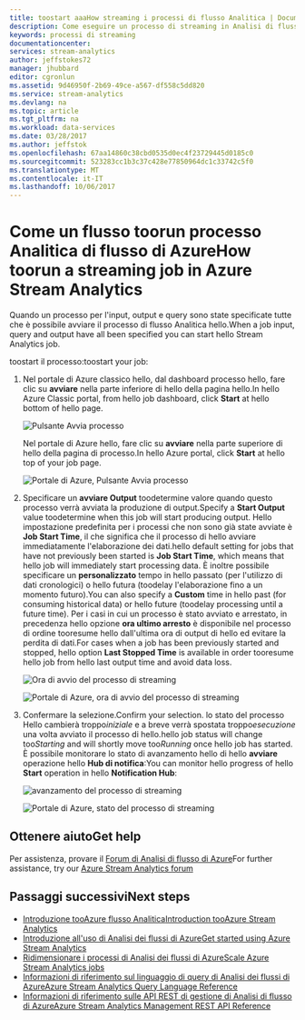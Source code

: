```yaml
---
title: toostart aaaHow streaming i processi di flusso Analitica | Documenti Microsoft
description: Come eseguire un processo di streaming in Analisi di flusso di Azure | segmento del percorso di apprendimento.
keywords: processi di streaming
documentationcenter: 
services: stream-analytics
author: jeffstokes72
manager: jhubbard
editor: cgronlun
ms.assetid: 9d46950f-2b69-49ce-a567-df558c5dd820
ms.service: stream-analytics
ms.devlang: na
ms.topic: article
ms.tgt_pltfrm: na
ms.workload: data-services
ms.date: 03/28/2017
ms.author: jeffstok
ms.openlocfilehash: 67aa14860c38cbd0535d0ec4f23729445d0185c0
ms.sourcegitcommit: 523283cc1b3c37c428e77850964dc1c33742c5f0
ms.translationtype: MT
ms.contentlocale: it-IT
ms.lasthandoff: 10/06/2017
---
```

# <a name="how-toorun-a-streaming-job-in-azure-stream-analytics"></a><span data-ttu-id="b965c-104">Come un flusso toorun processo Analitica di flusso di Azure</span><span class="sxs-lookup"><span data-stu-id="b965c-104">How toorun a streaming job in Azure Stream Analytics</span></span>
<span data-ttu-id="b965c-105">Quando un processo per l'input, output e query sono state specificate tutte che è possibile avviare il processo di flusso Analitica hello.</span><span class="sxs-lookup"><span data-stu-id="b965c-105">When a job input, query and output have all been specified you can start hello Stream Analytics job.</span></span>

<span data-ttu-id="b965c-106">toostart il processo:</span><span class="sxs-lookup"><span data-stu-id="b965c-106">toostart your job:</span></span>

1. <span data-ttu-id="b965c-107">Nel portale di Azure classico hello, dal dashboard processo hello, fare clic su **avviare** nella parte inferiore di hello della pagina hello.</span><span class="sxs-lookup"><span data-stu-id="b965c-107">In hello Azure Classic portal, from hello job dashboard, click **Start** at hello bottom of hello page.</span></span>
   
   ![Pulsante Avvia processo](./media/stream-analytics-run-a-job/1-stream-analytics-run-a-job.png)  
   
   <span data-ttu-id="b965c-109">Nel portale di Azure hello, fare clic su **avviare** nella parte superiore di hello della pagina di processo.</span><span class="sxs-lookup"><span data-stu-id="b965c-109">In hello Azure portal, click **Start** at hello top of your job page.</span></span>
   
   ![Portale di Azure, Pulsante Avvia processo](./media/stream-analytics-run-a-job/4-stream-analytics-run-a-job.png)  
2. <span data-ttu-id="b965c-111">Specificare un **avviare Output** toodetermine valore quando questo processo verrà avviata la produzione di output.</span><span class="sxs-lookup"><span data-stu-id="b965c-111">Specify a **Start Output** value toodetermine when this job will start producing output.</span></span> <span data-ttu-id="b965c-112">Hello impostazione predefinita per i processi che non sono già state avviate è **Job Start Time**, il che significa che il processo di hello avviare immediatamente l'elaborazione dei dati.</span><span class="sxs-lookup"><span data-stu-id="b965c-112">hello default setting for jobs that have not previously been started is **Job Start Time**, which means that hello job will immediately start processing data.</span></span> <span data-ttu-id="b965c-113">È inoltre possibile specificare un **personalizzato** tempo in hello passato (per l'utilizzo di dati cronologici) o hello futura (toodelay l'elaborazione fino a un momento futuro).</span><span class="sxs-lookup"><span data-stu-id="b965c-113">You can also specify a **Custom** time in hello past (for consuming historical data) or hello future (toodelay processing until a future time).</span></span> <span data-ttu-id="b965c-114">Per i casi in cui un processo è stato avviato e arrestato, in precedenza hello opzione **ora ultimo arresto** è disponibile nel processo di ordine tooresume hello dall'ultima ora di output di hello ed evitare la perdita di dati.</span><span class="sxs-lookup"><span data-stu-id="b965c-114">For cases when a job has been previously started and stopped, hello option **Last Stopped Time** is available in order tooresume hello job from hello last output time and avoid data loss.</span></span>  
   
   ![Ora di avvio del processo di streaming](./media/stream-analytics-run-a-job/2-stream-analytics-run-a-job.png)  
   
   ![Portale di Azure, ora di avvio del processo di streaming](./media/stream-analytics-run-a-job/5-stream-analytics-run-a-job.png)  
3. <span data-ttu-id="b965c-117">Confermare la selezione.</span><span class="sxs-lookup"><span data-stu-id="b965c-117">Confirm your selection.</span></span> <span data-ttu-id="b965c-118">lo stato del processo Hello cambierà troppo*iniziale* e a breve verrà spostata troppo*esecuzione* una volta avviato il processo di hello.</span><span class="sxs-lookup"><span data-stu-id="b965c-118">hello job status will change too*Starting* and will shortly move too*Running* once hello job has started.</span></span> <span data-ttu-id="b965c-119">È possibile monitorare lo stato di avanzamento hello di hello **avviare** operazione hello **Hub di notifica**:</span><span class="sxs-lookup"><span data-stu-id="b965c-119">You can monitor hello progress of hello **Start** operation in hello **Notification Hub**:</span></span>
   
   ![avanzamento del processo di streaming](./media/stream-analytics-run-a-job/3-stream-analytics-run-a-job.png)  
   
   ![Portale di Azure, stato del processo di streaming](./media/stream-analytics-run-a-job/6-stream-analytics-run-a-job.png)  

## <a name="get-help"></a><span data-ttu-id="b965c-122">Ottenere aiuto</span><span class="sxs-lookup"><span data-stu-id="b965c-122">Get help</span></span>
<span data-ttu-id="b965c-123">Per assistenza, provare il [Forum di Analisi di flusso di Azure](https://social.msdn.microsoft.com/Forums/en-US/home?forum=AzureStreamAnalytics)</span><span class="sxs-lookup"><span data-stu-id="b965c-123">For further assistance, try our [Azure Stream Analytics forum](https://social.msdn.microsoft.com/Forums/en-US/home?forum=AzureStreamAnalytics)</span></span>

## <a name="next-steps"></a><span data-ttu-id="b965c-124">Passaggi successivi</span><span class="sxs-lookup"><span data-stu-id="b965c-124">Next steps</span></span>
* [<span data-ttu-id="b965c-125">Introduzione tooAzure flusso Analitica</span><span class="sxs-lookup"><span data-stu-id="b965c-125">Introduction tooAzure Stream Analytics</span></span>](stream-analytics-introduction.md)
* [<span data-ttu-id="b965c-126">Introduzione all'uso di Analisi dei flussi di Azure</span><span class="sxs-lookup"><span data-stu-id="b965c-126">Get started using Azure Stream Analytics</span></span>](stream-analytics-real-time-fraud-detection.md)
* [<span data-ttu-id="b965c-127">Ridimensionare i processi di Analisi dei flussi di Azure</span><span class="sxs-lookup"><span data-stu-id="b965c-127">Scale Azure Stream Analytics jobs</span></span>](stream-analytics-scale-jobs.md)
* [<span data-ttu-id="b965c-128">Informazioni di riferimento sul linguaggio di query di Analisi dei flussi di Azure</span><span class="sxs-lookup"><span data-stu-id="b965c-128">Azure Stream Analytics Query Language Reference</span></span>](https://msdn.microsoft.com/library/azure/dn834998.aspx)
* [<span data-ttu-id="b965c-129">Informazioni di riferimento sulle API REST di gestione di Analisi di flusso di Azure</span><span class="sxs-lookup"><span data-stu-id="b965c-129">Azure Stream Analytics Management REST API Reference</span></span>](https://msdn.microsoft.com/library/azure/dn835031.aspx)

